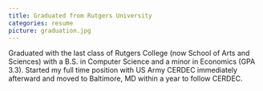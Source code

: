 ```yaml
---
title: Graduated from Rutgers University
categories: resume
picture: graduation.jpg
---
```


Graduated with the last class of Rutgers College (now School of Arts and Sciences) with a B.S. in Computer Science and a minor in Economics (GPA 3.3). Started my full time position with US Army CERDEC immediately afterward and moved to Baltimore, MD within a year to follow CERDEC.
